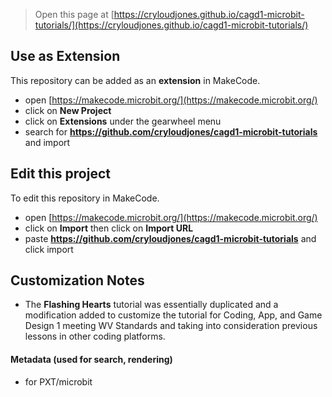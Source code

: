 
> Open this page at [https://cryloudjones.github.io/cagd1-microbit-tutorials/](https://cryloudjones.github.io/cagd1-microbit-tutorials/)

## Use as Extension

This repository can be added as an **extension** in MakeCode.

* open [https://makecode.microbit.org/](https://makecode.microbit.org/)
* click on **New Project**
* click on **Extensions** under the gearwheel menu
* search for **https://github.com/cryloudjones/cagd1-microbit-tutorials** and import

## Edit this project

To edit this repository in MakeCode.

* open [https://makecode.microbit.org/](https://makecode.microbit.org/)
* click on **Import** then click on **Import URL**
* paste **https://github.com/cryloudjones/cagd1-microbit-tutorials** and click import

## Customization Notes
- The **Flashing Hearts** tutorial was essentially duplicated and a modification
added to customize the tutorial for Coding, App, and Game Design 1 meeting WV 
Standards and taking into consideration previous lessons in other coding platforms.

#### Metadata (used for search, rendering)

* for PXT/microbit
<script src="https://makecode.com/gh-pages-embed.js"></script><script>makeCodeRender("{{ site.makecode.home_url }}", "{{ site.github.owner_name }}/{{ site.github.repository_name }}");</script>
